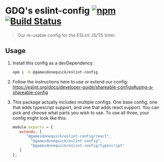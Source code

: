 # GDQ's eslint-config [![npm](https://img.shields.io/npm/v/@gamesdonequick/eslint-config.svg)](https://www.npmjs.com/package/@gamesdonequick/eslint-config) [![Build Status](https://dev.azure.com/gamesdonequick/eslint-config/_apis/build/status/GamesDoneQuick.eslint-config?branchName=master)](https://dev.azure.com/gamesdonequick/eslint-config/_build/latest?definitionId=6&branchName=master)

> Our re-usable config for the ESLint JS/TS linter.

## Usage

1. Install this config as a devDependency:

   ```bash
   npm i -D @gamesdonequick/eslint-config
   ```

2. Follow the instructions here to use or extend our config: https://eslint.org/docs/developer-guide/shareable-configs#using-a-shareable-config

3. This package actually includes multiple configs. One base config, one that adds typescript support, and one that adds react support. You can pick and choose what parts you wish to use. To use all three, your config might look like this:

   ```js
   module.exports = {
      extends: [
         "@gamesdonequick/eslint-config/react",
		   "@gamesdonequick/eslint-config",
		   "@gamesdonequick/eslint-config/typescript"
      ]
   };
   ```
